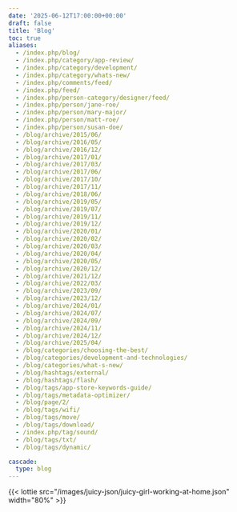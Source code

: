 ```yaml
---
date: '2025-06-12T17:00:00+00:00'
draft: false
title: 'Blog'
toc: true
aliases:
  - /index.php/blog/
  - /index.php/category/app-review/
  - /index.php/category/development/
  - /index.php/category/whats-new/
  - /index.php/comments/feed/
  - /index.php/feed/
  - /index.php/person-category/designer/feed/
  - /index.php/person/jane-roe/
  - /index.php/person/mary-major/
  - /index.php/person/matt-roe/
  - /index.php/person/susan-doe/
  - /blog/archive/2015/06/
  - /blog/archive/2016/05/
  - /blog/archive/2016/12/
  - /blog/archive/2017/01/
  - /blog/archive/2017/03/
  - /blog/archive/2017/06/
  - /blog/archive/2017/10/
  - /blog/archive/2017/11/
  - /blog/archive/2018/06/
  - /blog/archive/2019/05/
  - /blog/archive/2019/07/
  - /blog/archive/2019/11/
  - /blog/archive/2019/12/
  - /blog/archive/2020/01/
  - /blog/archive/2020/02/
  - /blog/archive/2020/03/
  - /blog/archive/2020/04/
  - /blog/archive/2020/05/
  - /blog/archive/2020/12/
  - /blog/archive/2021/12/
  - /blog/archive/2022/03/
  - /blog/archive/2023/09/
  - /blog/archive/2023/12/
  - /blog/archive/2024/01/
  - /blog/archive/2024/07/
  - /blog/archive/2024/09/
  - /blog/archive/2024/11/
  - /blog/archive/2024/12/
  - /blog/archive/2025/04/
  - /blog/categories/choosing-the-best/
  - /blog/categories/development-and-technologies/
  - /blog/categories/what-s-new/
  - /blog/hashtags/external/
  - /blog/hashtags/flash/
  - /blog/tags/app-store-keywords-guide/
  - /blog/tags/metadata-optimizer/
  - /blog/page/2/
  - /blog/tags/wifi/
  - /blog/tags/move/
  - /blog/tags/download/
  - /index.php/tag/sound/
  - /blog/tags/txt/
  - /blog/tags/dynamic/

cascade:
  type: blog
---
```


{{< lottie src="/images/juicy-json/juicy-girl-working-at-home.json" width="80%" >}}
